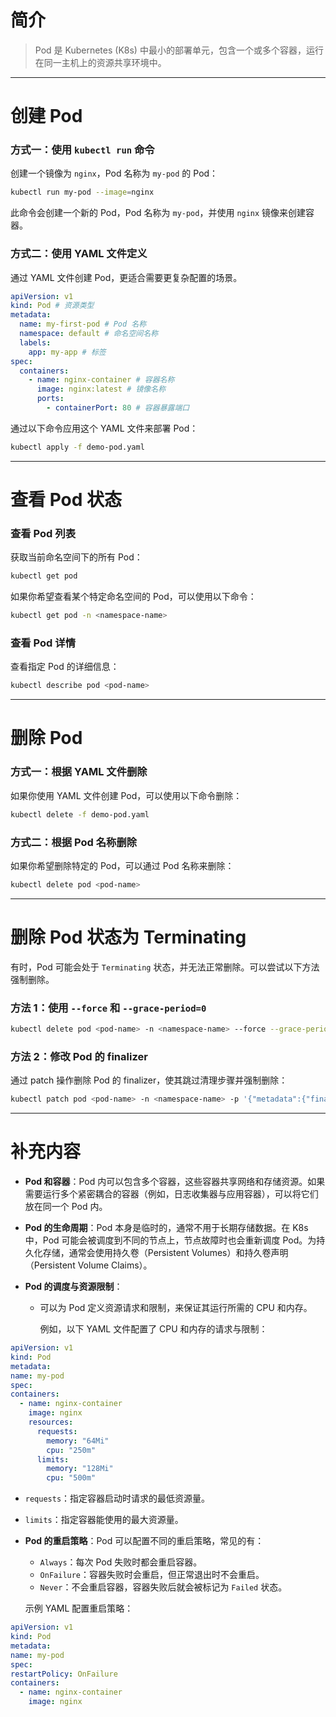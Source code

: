 # 简介

> Pod 是 Kubernetes (K8s) 中最小的部署单元，包含一个或多个容器，运行在同一主机上的资源共享环境中。

---

# 创建 Pod

### 方式一：使用 `kubectl run` 命令

创建一个镜像为 `nginx`，Pod 名称为 `my-pod` 的 Pod：

```bash
kubectl run my-pod --image=nginx
```

此命令会创建一个新的 Pod，Pod 名称为 `my-pod`，并使用 `nginx` 镜像来创建容器。

### 方式二：使用 YAML 文件定义

通过 YAML 文件创建 Pod，更适合需要更复杂配置的场景。

```yaml
apiVersion: v1
kind: Pod # 资源类型
metadata:
  name: my-first-pod # Pod 名称
  namespace: default # 命名空间名称
  labels:
    app: my-app # 标签
spec:
  containers:
    - name: nginx-container # 容器名称
      image: nginx:latest # 镜像名称
      ports:
        - containerPort: 80 # 容器暴露端口
```

通过以下命令应用这个 YAML 文件来部署 Pod：

```bash
kubectl apply -f demo-pod.yaml
```

---

# 查看 Pod 状态

### 查看 Pod 列表

获取当前命名空间下的所有 Pod：

```bash
kubectl get pod
```

如果你希望查看某个特定命名空间的 Pod，可以使用以下命令：

```bash
kubectl get pod -n <namespace-name>
```

### 查看 Pod 详情

查看指定 Pod 的详细信息：

```bash
kubectl describe pod <pod-name>
```

---

# 删除 Pod

### 方式一：根据 YAML 文件删除

如果你使用 YAML 文件创建 Pod，可以使用以下命令删除：

```bash
kubectl delete -f demo-pod.yaml
```

### 方式二：根据 Pod 名称删除

如果你希望删除特定的 Pod，可以通过 Pod 名称来删除：

```bash
kubectl delete pod <pod-name>
```

---

# 删除 Pod 状态为 Terminating

有时，Pod 可能会处于 `Terminating` 状态，并无法正常删除。可以尝试以下方法强制删除。

### 方法 1：使用 `--force` 和 `--grace-period=0`

```bash
kubectl delete pod <pod-name> -n <namespace-name> --force --grace-period=0
```

### 方法 2：修改 Pod 的 finalizer

通过 patch 操作删除 Pod 的 finalizer，使其跳过清理步骤并强制删除：

```bash
kubectl patch pod <pod-name> -n <namespace-name> -p '{"metadata":{"finalizers":null}}'
```

---

# 补充内容

* **Pod 和容器**：Pod 内可以包含多个容器，这些容器共享网络和存储资源。如果需要运行多个紧密耦合的容器（例如，日志收集器与应用容器），可以将它们放在同一个 Pod 内。

* **Pod 的生命周期**：Pod 本身是临时的，通常不用于长期存储数据。在 K8s 中，Pod 可能会被调度到不同的节点上，节点故障时也会重新调度 Pod。为持久化存储，通常会使用持久卷（Persistent Volumes）和持久卷声明（Persistent Volume Claims）。

* **Pod 的调度与资源限制**：

  * 可以为 Pod 定义资源请求和限制，来保证其运行所需的 CPU 和内存。

    例如，以下 YAML 文件配置了 CPU 和内存的请求与限制：

```yaml
apiVersion: v1
kind: Pod
metadata:
name: my-pod
spec:
containers:
  - name: nginx-container
    image: nginx
    resources:
      requests:
        memory: "64Mi"
        cpu: "250m"
      limits:
        memory: "128Mi"
        cpu: "500m"
```

  * `requests`：指定容器启动时请求的最低资源量。

  * `limits`：指定容器能使用的最大资源量。

* **Pod 的重启策略**：Pod 可以配置不同的重启策略，常见的有：

  * `Always`：每次 Pod 失败时都会重启容器。
  * `OnFailure`：容器失败时会重启，但正常退出时不会重启。
  * `Never`：不会重启容器，容器失败后就会被标记为 `Failed` 状态。

  示例 YAML 配置重启策略：
```yaml
apiVersion: v1
kind: Pod
metadata:
name: my-pod
spec:
restartPolicy: OnFailure
containers:
  - name: nginx-container
    image: nginx
```
